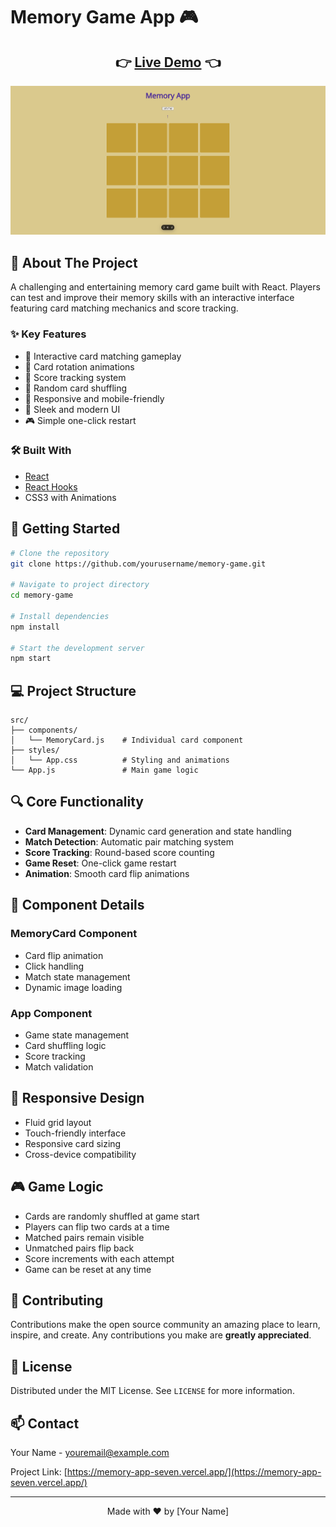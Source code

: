 # Memory Game App 🎮

<div align="center">
  <h2>
    👉 <a href="https://memory-app-seven.vercel.app/">Live Demo</a> 👈
  </h2>
</div>

<div align="center">
  <img src="assets/demo.gif" alt="Memory Game Demo" width="800"/>
</div>

## 📌 About The Project

A challenging and entertaining memory card game built with React. Players can test and improve their memory skills with an interactive interface featuring card matching mechanics and score tracking.

### ✨ Key Features

- 🎴 Interactive card matching gameplay
- 🔄 Card rotation animations
- 🎯 Score tracking system
- 🔀 Random card shuffling
- 📱 Responsive and mobile-friendly
- 🎨 Sleek and modern UI
- 🎮 Simple one-click restart

### 🛠️ Built With

- [React](https://reactjs.org/)
- [React Hooks](https://reactjs.org/docs/hooks-intro.html)
- CSS3 with Animations

## 🚀 Getting Started

```bash
# Clone the repository
git clone https://github.com/yourusername/memory-game.git

# Navigate to project directory
cd memory-game

# Install dependencies
npm install

# Start the development server
npm start
```

## 💻 Project Structure

```
src/
├── components/
│   └── MemoryCard.js    # Individual card component
├── styles/
│   └── App.css          # Styling and animations
└── App.js               # Main game logic
```

## 🔍 Core Functionality

- **Card Management**: Dynamic card generation and state handling
- **Match Detection**: Automatic pair matching system
- **Score Tracking**: Round-based score counting
- **Game Reset**: One-click game restart
- **Animation**: Smooth card flip animations

## 🎯 Component Details

### MemoryCard Component
- Card flip animation
- Click handling
- Match state management
- Dynamic image loading

### App Component
- Game state management
- Card shuffling logic
- Score tracking
- Match validation

## 📱 Responsive Design

- Fluid grid layout
- Touch-friendly interface
- Responsive card sizing
- Cross-device compatibility

## 🎮 Game Logic

- Cards are randomly shuffled at game start
- Players can flip two cards at a time
- Matched pairs remain visible
- Unmatched pairs flip back
- Score increments with each attempt
- Game can be reset at any time

## 🤝 Contributing

Contributions make the open source community an amazing place to learn, inspire, and create. Any contributions you make are **greatly appreciated**.

## 📄 License

Distributed under the MIT License. See `LICENSE` for more information.

## 📫 Contact

Your Name - youremail@example.com

Project Link: [https://memory-app-seven.vercel.app/](https://memory-app-seven.vercel.app/)

---

<div align="center">
  Made with ❤️ by [Your Name]
</div>